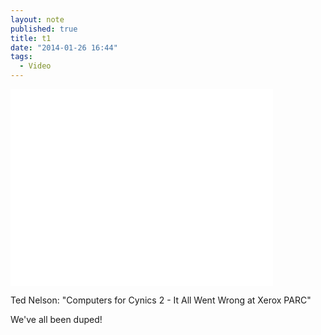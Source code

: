 ```yaml
---
layout: note
published: true
title: t1
date: "2014-01-26 16:44"
tags: 
  - Video
---
```


<div class='youtube flex-video'><iframe width="420" height="315" src="//www.youtube-nocookie.com/embed/c6SUOeAqOjU" frameborder="0" allowfullscreen></iframe></div>

Ted Nelson: "Computers for Cynics 2 - It All Went Wrong at Xerox PARC"

We've all been duped!
